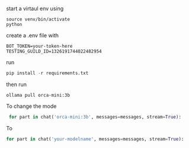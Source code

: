 start a virtaul env using 
```
source venv/bin/activate
python
```
create a .env file with 
```
BOT_TOKEN=your-token-here
TESTING_GUILD_ID=1326191744022482954
```
run 
```py
pip install -r requirements.txt
```
then run
```
ollama pull orca-mini:3b
```
To change the mode
```py open chat.py and change 
 for part in chat('orca-mini:3b', messages=messages, stream=True):
```
To
```py
for part in chat('your-modelname', messages=messages, stream=True):
```
